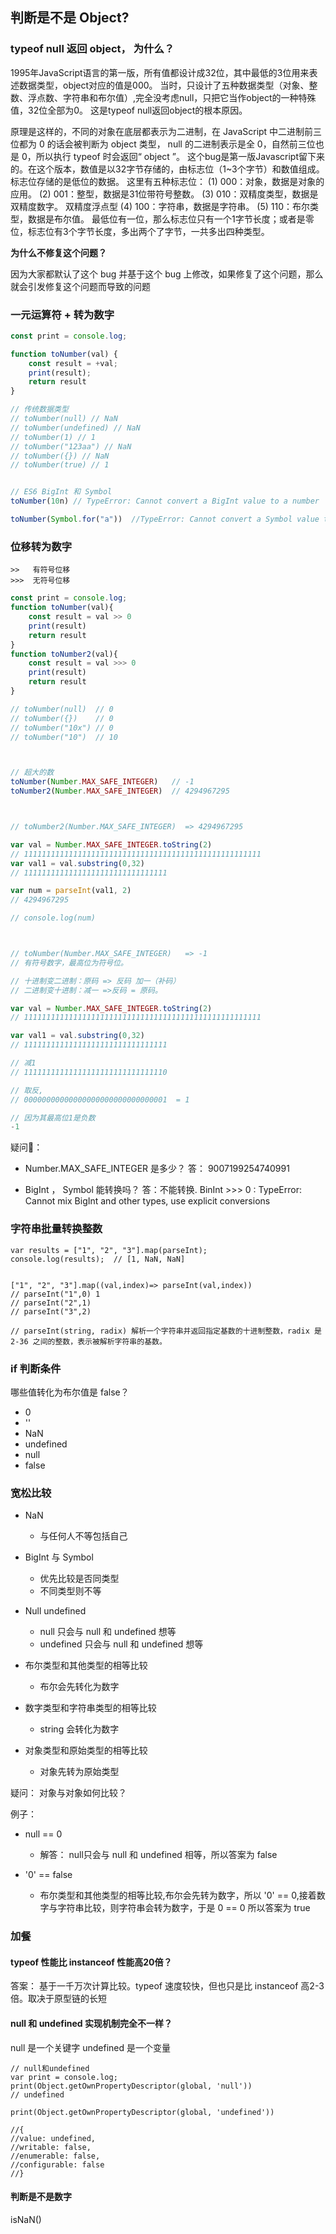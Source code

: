 ## 判断是不是 Object?

### typeof null 返回 object， 为什么？
1995年JavaScript语言的第一版，所有值都设计成32位，其中最低的3位用来表述数据类型，object对应的值是000。
当时，只设计了五种数据类型（对象、整数、浮点数、字符串和布尔值）,完全没考虑null，只把它当作object的一种特殊值，32位全部为0。 这是typeof null返回object的根本原因。

原理是这样的，不同的对象在底层都表示为二进制，在 JavaScript 中二进制前三位都为 0 的话会被判断为 object 类型， null 的二进制表示是全 0，自然前三位也是 0，所以执行 typeof 时会返回“ object ”。
这个bug是第一版Javascript留下来的。在这个版本，数值是以32字节存储的，由标志位（1~3个字节）和数值组成。标志位存储的是低位的数据。
这里有五种标志位：
(1) 000：对象，数据是对象的应用。
(2) 001：整型，数据是31位带符号整数。
(3) 010：双精度类型，数据是双精度数字。 双精度浮点型
(4) 100：字符串，数据是字符串。
(5) 110：布尔类型，数据是布尔值。
最低位有一位，那么标志位只有一个1字节长度；或者是零位，标志位有3个字节长度，多出两个了字节，一共多出四种类型。

**为什么不修复这个问题？**

因为大家都默认了这个 bug 并基于这个 bug 上修改，如果修复了这个问题，那么就会引发修复这个问题而导致的问题


### 一元运算符 + 转为数字
``` javascript
const print = console.log;

function toNumber(val) {
    const result = +val;
    print(result);
    return result
}

// 传统数据类型
// toNumber(null) // NaN
// toNumber(undefined) // NaN
// toNumber(1) // 1
// toNumber("123aa") // NaN
// toNumber({}) // NaN
// toNumber(true) // 1


// ES6 BigInt 和 Symbol
toNumber(10n) // TypeError: Cannot convert a BigInt value to a number

toNumber(Symbol.for("a"))  //TypeError: Cannot convert a Symbol value to a number
```

### 位移转为数字

```
>>   有符号位移 
>>>  无符号位移
```

``` javascript
const print = console.log;
function toNumber(val){
    const result = val >> 0
    print(result)
    return result
}
function toNumber2(val){
    const result = val >>> 0
    print(result)
    return result
}

// toNumber(null)  // 0
// toNumber({})    // 0
// toNumber("10x") // 0
// toNumber("10")  // 10



// 超大的数
toNumber(Number.MAX_SAFE_INTEGER)   // -1
toNumber2(Number.MAX_SAFE_INTEGER)  // 4294967295 



// toNumber2(Number.MAX_SAFE_INTEGER)  => 4294967295 

var val = Number.MAX_SAFE_INTEGER.toString(2)  
// 11111111111111111111111111111111111111111111111111111
var val1 = val.substring(0,32) 
// 11111111111111111111111111111111

var num = parseInt(val1, 2)
// 4294967295

// console.log(num)



// toNumber(Number.MAX_SAFE_INTEGER)   => -1
// 有符号数字，最高位为符号位。

// 十进制变二进制：原码 => 反码 加一（补码）
// 二进制变十进制：减一 =>反码 = 原码。

var val = Number.MAX_SAFE_INTEGER.toString(2)  
// 11111111111111111111111111111111111111111111111111111

var val1 = val.substring(0,32)
// 11111111111111111111111111111111

// 减1
// 11111111111111111111111111111110

// 取反, 
// 00000000000000000000000000000001  = 1

// 因为其最高位1是负数
-1

```

疑问🤔️：
- Number.MAX_SAFE_INTEGER 是多少？
答： 9007199254740991

- BigInt ， Symbol 能转换吗？
答：不能转换. 
    BinInt >>> 0 : TypeError: Cannot mix BigInt and other types, use explicit conversions


### 字符串批量转换整数

```
var results = ["1", "2", "3"].map(parseInt);
console.log(results);  // [1, NaN, NaN]


["1", "2", "3"].map((val,index)=> parseInt(val,index))
// parseInt("1",0) 1
// parseInt("2",1) 
// parseInt("3",2)

// parseInt(string, radix) 解析一个字符串并返回指定基数的十进制整数，radix 是 2-36 之间的整数，表示被解析字符串的基数。
```

### if 判断条件
哪些值转化为布尔值是 false？
- 0
- ''
- NaN
- undefined
- null
- false


### 宽松比较

- NaN 
  - 与任何人不等包括自己

- BigInt 与 Symbol
  - 优先比较是否同类型
  - 不同类型则不等

- Null undefined
  - null 只会与 null 和 undefined 想等
  - undefined 只会与 null 和 undefined 想等

- 布尔类型和其他类型的相等比较
  - 布尔会先转化为数字


- 数字类型和字符串类型的相等比较
  - string 会转化为数字

- 对象类型和原始类型的相等比较
  - 对象先转为原始类型

疑问： 对象与对象如何比较？

例子：
- null == 0
  - 解答： null只会与 null 和 undefined 相等，所以答案为 false

- '0' == false
  - 布尔类型和其他类型的相等比较,布尔会先转为数字，所以 '0' == 0,接着数字与字符串比较，则字符串会转为数字，于是 0 == 0 所以答案为 true

### 加餐

#### typeof 性能比 instanceof 性能高20倍？
答案： 基于一千万次计算比较。typeof 速度较快，但也只是比 instanceof  高2-3倍。取决于原型链的长短

#### null 和 undefined 实现机制完全不一样？
null 是一个关键字
undefined 是一个变量

```
// null和undefined
var print = console.log;
print(Object.getOwnPropertyDescriptor(global, 'null'))
// undefined

print(Object.getOwnPropertyDescriptor(global, 'undefined'))

//{
//value: undefined,
//writable: false,
//enumerable: false,
//configurable: false
//}

```


#### 判断是不是数字
isNaN()